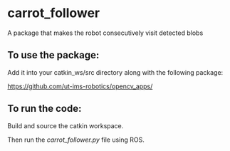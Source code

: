 # carrot_follower
A package that makes the robot consecutively visit detected blobs

## To use the package:

Add it into your catkin_ws/src directory along with the following package:

<https://github.com/ut-ims-robotics/opencv_apps/>

## To run the code:

Build and source the catkin workspace.

Then run the *carrot_follower.py* file using ROS.
